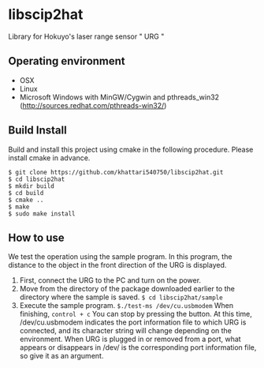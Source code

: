 libscip2hat
============
Library for Hokuyo's laser range sensor " URG " 


Operating environment
---------------------
-  OSX
-  Linux
-  Microsoft Windows
    with MinGW/Cygwin
         and pthreads_win32 (http://sources.redhat.com/pthreads-win32/)


Build Install
-------------
 Build and install this project using cmake in the following procedure.
 Please install cmake in advance.

    $ git clone https://github.com/khattari540750/libscip2hat.git
    $ cd libscip2hat
    $ mkdir build
    $ cd build
    $ cmake ..
    $ make
    $ sudo make install


How to use
----------
We test the operation using the sample program.
In this program, the distance to the object in the front direction of the URG is displayed.


1. First, connect the URG to the PC and turn on the power.
2. Move from the directory of the package downloaded earlier to the directory where the sample is saved.
   `$ cd libscip2hat/sample`
3. Execute the sample program.
   `$./test-ms /dev/cu.usbmodem`
   When finishing,
   `control + c`
You can stop by pressing the button.
At this time, /dev/cu.usbmodem indicates the port information file to which URG is connected, and its character string will change depending on the environment.
When URG is plugged in or removed from a port, what appears or disappears in /dev/ is the corresponding port information file, so give it as an argument.
